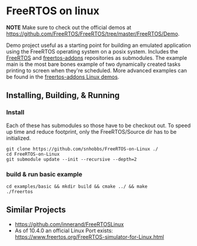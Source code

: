# FreeRTOS on linux

**NOTE** Make sure to check out the official demos at https://github.com/FreeRTOS/FreeRTOS/tree/master/FreeRTOS/Demo.

Demo project useful as a starting point for building an emulated application using the FreeRTOS operating
system on a posix system. Includes the [FreeRTOS](https://github.com/FreeRTOS/FreeRTOS) and [freertos-addons](https://github.com/michaelbecker/freertos-addons/) repositories as submodules. The example
main is the most bare bones example of two dynamically created tasks printing to screen when they're scheduled.
More advanced examples can be found in the [freertos-addons Linux demos](https://github.com/michaelbecker/freertos-addons/tree/master/Linux/Demo).

## Installing, Building, & Running
### Install
Each of these has submodules so those have to be checkout out.
To speed up time and reduce footprint, only the FreeRTOS/Source dir has to be initialized.
```
git clone https://github.com/snhobbs/FreeRTOS-on-Linux ./
cd FreeRTOS-on-Linux
git submodule update --init --recursive --depth=2
```

### build & run basic example
```
cd examples/basic && mkdir build && cmake ../ && make
./freertos
```

## Similar Projects
- https://github.com/innerand/FreeRTOSLinux
- As of 10.4.0 an official Linux Port exists: https://www.freertos.org/FreeRTOS-simulator-for-Linux.html
